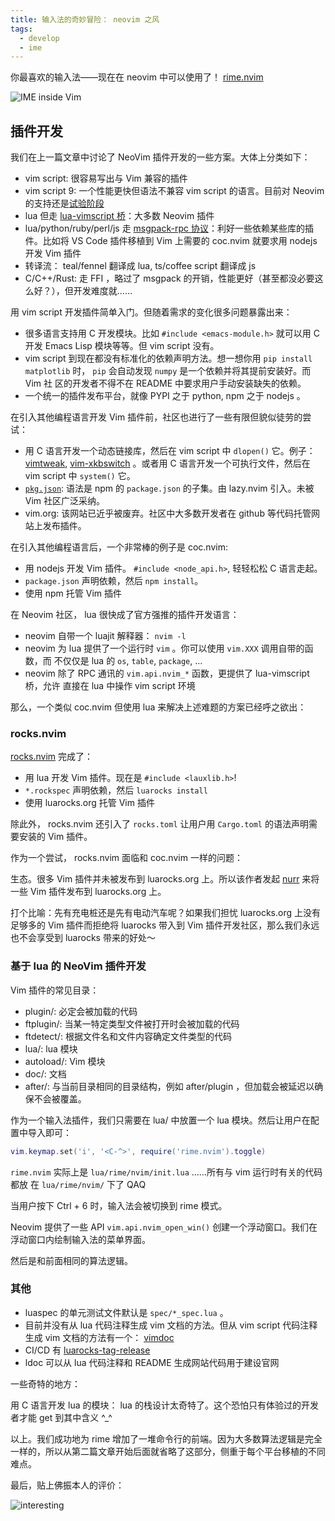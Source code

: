 ```yaml
---
title: 输入法的奇妙冒险： neovim 之风
tags:
  - develop
  - ime
---
```


你最喜欢的输入法——现在在 neovim 中可以使用了！ [rime.nvim](https://github.com/Freed-Wu/rime.nvim)

![IME inside Vim](https://github.com/user-attachments/assets/e35e9848-ba5d-478c-be80-953830cd8a65)

## 插件开发

我们在上一篇文章中讨论了 NeoVim 插件开发的一些方案。大体上分类如下：

- vim script: 很容易写出与 Vim 兼容的插件
- vim script 9: 一个性能更快但语法不兼容 vim script 的语言。目前对 Neovim 的支持还是[试验阶段](https://github.com/tjdevries/vim9jit)
- lua 但走 [lua-vimscript 桥](https://neovim.io/doc/user/lua.html#lua-vimscript)：大多数 Neovim 插件
- lua/python/ruby/perl/js 走 [msgpack-rpc 协议](https://neovim.io/doc/user/api.html#RPC)：利好一些依赖某些库的插件。比如将 VS Code 插件移植到 Vim 上需要的 coc.nvim 就要求用 nodejs 开发 Vim 插件
- 转译流： teal/fennel 翻译成 lua, ts/coffee script 翻译成 js
- C/C++/Rust: 走 FFI ，略过了 msgpack 的开销，性能更好（甚至都没必要这么好？），但开发难度就……

用 vim script 开发插件简单入门。但随着需求的变化很多问题暴露出来：

- 很多语言支持用 C 开发模块。比如 `#include <emacs-module.h>` 就可以用 C 开发
Emacs Lisp 模块等等。但 vim script 没有。
- vim script 到现在都没有标准化的依赖声明方法。想一想你用 `pip install
matplotlib` 时， `pip` 会自动发现 `numpy` 是一个依赖并将其提前安装好。而 Vim 社
区的开发者不得不在 README 中要求用户手动安装缺失的依赖。
- 一个统一的插件发布平台，就像 PYPI 之于 python, npm 之于 nodejs 。

在引入其他编程语言开发 Vim 插件前，社区也进行了一些有限但貌似徒劳的尝试：

- 用 C 语言开发一个动态链接库，然后在 vim script 中 `dlopen()` 它。例子： [vimtweak](https://github.com/mattn/vimtweak), [vim-xkbswitch](https://github.com/lyokha/vim-xkbswitch) 。或者用 C 语言开发一个可执行文件，然后在 vim script 中 `system()` 它。
- [`pkg.json`](https://packspec.org/): 语法是 npm 的 `package.json` 的子集。由
lazy.nvim 引入。未被 Vim 社区广泛采纳。
- vim.org: 该网站已近乎被废弃。社区中大多数开发者在 github 等代码托管网站上发布插件。

在引入其他编程语言后，一个非常棒的例子是 coc.nvim:

- 用 nodejs 开发 Vim 插件。 `#include <node_api.h>`, 轻轻松松 C 语言走起。
- `package.json` 声明依赖，然后 `npm install`。
- 使用 npm 托管 Vim 插件

在 Neovim 社区， lua 很快成了官方强推的插件开发语言：

- neovim 自带一个 luajit 解释器： `nvim -l`
- neovim 为 lua 提供了一个运行时 `vim` 。你可以使用 `vim.XXX` 调用自带的函数，而
不仅仅是 lua 的 `os`, `table`, `package`, ...
- neovim 除了 RPC 通讯的 `vim.api.nvim_*` 函数，更提供了 lua-vimscript 桥，允许
直接在 lua 中操作 vim script 环境

那么，一个类似 coc.nvim 但使用 lua 来解决上述难题的方案已经呼之欲出：

### rocks.nvim

[rocks.nvim](https://github.com/nvim-neorocks/rocks.nvim) 完成了：

- 用 lua 开发 Vim 插件。现在是 `#include <lauxlib.h>`!
- `*.rockspec` 声明依赖，然后 `luarocks install`
- 使用 luarocks.org 托管 Vim 插件

除此外， rocks.nvim 还引入了 `rocks.toml` 让用户用 `Cargo.toml` 的语法声明需要安装的 Vim 插件。

作为一个尝试， rocks.nvim 面临和 coc.nvim 一样的问题：

生态。很多 Vim 插件并未被发布到 luarocks.org 上。所以该作者发起 [nurr](https://github.com/nvim-neorocks/nurr) 来将一些 Vim 插件发布到 luarocks.org 上。

打个比喻：先有充电桩还是先有电动汽车呢？如果我们担忧 luarocks.org 上没有足够多的
Vim 插件而拒绝将 luarocks 带入到 Vim 插件开发社区，那么我们永远也不会享受到 luarocks 带来的好处～

### 基于 lua 的 NeoVim 插件开发

Vim 插件的常见目录：

- plugin/: 必定会被加载的代码
- ftplugin/: 当某一特定类型文件被打开时会被加载的代码
- ftdetect/: 根据文件名和文件内容确定文件类型的代码
- lua/: lua 模块
- autoload/: Vim 模块
- doc/: 文档
- after/: 与当前目录相同的目录结构，例如 after/plugin ，但加载会被延迟以确保不会被覆盖。

作为一个输入法插件，我们只需要在 lua/ 中放置一个 lua 模块。然后让用户在配置中导入即可：

```lua
vim.keymap.set('i', '<C-^>', require('rime.nvim').toggle)
```

`rime.nvim` 实际上是 `lua/rime/nvim/init.lua` ……所有与 vim 运行时有关的代码都放
在 `lua/rime/nvim/` 下了 QAQ

当用户按下 Ctrl + 6 时，输入法会被切换到 rime 模式。

Neovim 提供了一些 API `vim.api.nvim_open_win()` 创建一个浮动窗口。我们在浮动窗口内绘制输入法的菜单界面。

然后是和前面相同的算法逻辑。

### 其他

- luaspec 的单元测试文件默认是 `spec/*_spec.lua` 。
- 目前并没有从 lua 代码注释生成 vim 文档的方法。但从 vim script 代码注释生成 vim 文档的方法有一个： [vimdoc](https://github.com/google/vimdoc)
- CI/CD 有 [luarocks-tag-release](https://github.com/nvim-neorocks/luarocks-tag-release)
- ldoc 可以从 lua 代码注释和 README 生成网站代码用于建设官网

一些奇特的地方：

用 C 语言开发 lua 的模块： lua 的栈设计太奇特了。这个恐怕只有体验过的开发者才能
get 到其中含义 ^_^

以上。我们成功地为 rime 增加了一堆命令行的前端。因为大多数算法逻辑是完全一样的，所以从第二篇文章开始后面就省略了这部分，侧重于每个平台移植的不同难点。

最后，贴上佛振本人的评价：

![interesting](https://github.com/user-attachments/assets/a1ee2f5d-5dbf-45f5-96d5-e34fad904e7e)
